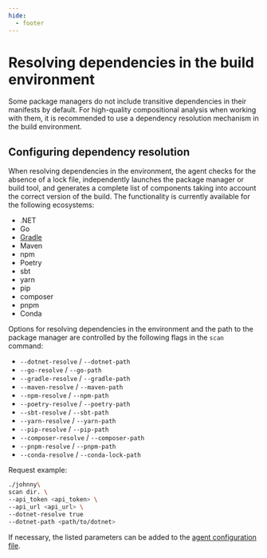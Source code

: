 ```yaml
---
hide:
  - footer
---
```


# Resolving dependencies in the build environment

Some package managers do not include transitive dependencies in their manifests by default. For high-quality compositional analysis when working with them, it is recommended to use a dependency resolution mechanism in the build environment.

## Configuring dependency resolution

When resolving dependencies in the environment, the agent checks for the absence of a lock file, independently launches the package manager or build tool, and generates a complete list of components taking into account the correct version of the build. The functionality is currently available for the following ecosystems:

- .NET
- Go
- [Gradle](gradle.en)
- Maven
- npm
- Poetry
- sbt
- yarn
- pip
- composer
- pnpm
- Conda

Options for resolving dependencies in the environment and the path to the package manager are controlled by the following flags in the `scan` command:

- `--dotnet-resolve` / `--dotnet-path`
- `--go-resolve` / `--go-path`
- `--gradle-resolve` / `--gradle-path`
- `--maven-resolve` / `--maven-path`
- `--npm-resolve` / `--npm-path`
- `--poetry-resolve` / `--poetry-path`
- `--sbt-resolve` / `--sbt-path`
- `--yarn-resolve` / `--yarn-path`
- `--pip-resolve` / `--pip-path`
- `--composer-resolve` / `--composer-path`
- `--pnpm-resolve` / `--pnpm-path`
- `--conda-resolve` / `--conda-lock-path`

Request example:

```bash
./johnny\
scan dir. \
--api_token <api_token> \
--api_url <api_url> \
--dotnet-resolve true
--dotnet-path <path/to/dotnet>
```

If necessary, the listed parameters can be added to the [agent configuration file](/agent/config.en).
